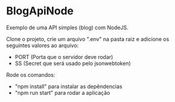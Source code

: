 # BlogApiNode

Exemplo de uma API simples (blog) com NodeJS.

Clone o projeto, crie um arquivo ".env" na pasta raiz e adicione os seguintes valores ao arquivo:

- PORT (Porta que o servidor deve rodar)
- SS (Secret que será usado pelo jsonwebtoken)

Rode os comandos:

- "npm install" para instalar as depêndencias 
- "npm run start" para rodar a aplicação
